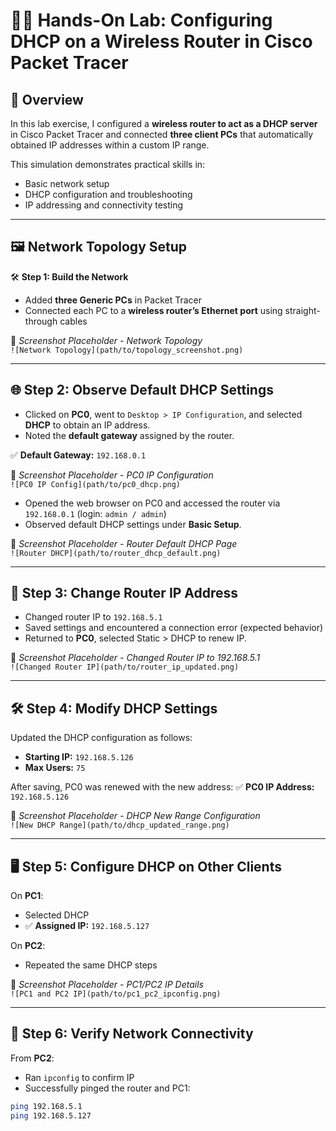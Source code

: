 # 🧑‍💻 Hands-On Lab: Configuring DHCP on a Wireless Router in Cisco Packet Tracer

## 🧠 Overview

In this lab exercise, I configured a **wireless router to act as a DHCP server** in Cisco Packet Tracer and connected **three client PCs** that automatically obtained IP addresses within a custom IP range.

This simulation demonstrates practical skills in:
- Basic network setup
- DHCP configuration and troubleshooting
- IP addressing and connectivity testing

---

## 🖼️ Network Topology Setup

🛠️ **Step 1: Build the Network**

- Added **three Generic PCs** in Packet Tracer
- Connected each PC to a **wireless router’s Ethernet port** using straight-through cables

📸 *Screenshot Placeholder - Network Topology*  
`![Network Topology](path/to/topology_screenshot.png)`

---

## 🌐 Step 2: Observe Default DHCP Settings

- Clicked on **PC0**, went to `Desktop > IP Configuration`, and selected **DHCP** to obtain an IP address.
- Noted the **default gateway** assigned by the router.

✅ **Default Gateway:** `192.168.0.1`

📸 *Screenshot Placeholder - PC0 IP Configuration*  
`![PC0 IP Config](path/to/pc0_dhcp.png)`

- Opened the web browser on PC0 and accessed the router via `192.168.0.1` (login: `admin / admin`)
- Observed default DHCP settings under **Basic Setup**.

📸 *Screenshot Placeholder - Router Default DHCP Page*  
`![Router DHCP](path/to/router_dhcp_default.png)`

---

## 🔧 Step 3: Change Router IP Address

- Changed router IP to `192.168.5.1`  
- Saved settings and encountered a connection error (expected behavior)
- Returned to **PC0**, selected Static > DHCP to renew IP.

📸 *Screenshot Placeholder - Changed Router IP to 192.168.5.1*  
`![Changed Router IP](path/to/router_ip_updated.png)`

---

## 🛠️ Step 4: Modify DHCP Settings

Updated the DHCP configuration as follows:
- **Starting IP:** `192.168.5.126`
- **Max Users:** `75`

After saving, PC0 was renewed with the new address:
✅ **PC0 IP Address:** `192.168.5.126`

📸 *Screenshot Placeholder - DHCP New Range Configuration*  
`![New DHCP Range](path/to/dhcp_updated_range.png)`

---

## 🖥️ Step 5: Configure DHCP on Other Clients

On **PC1**:
- Selected DHCP  
- ✅ **Assigned IP:** `192.168.5.127`

On **PC2**:
- Repeated the same DHCP steps

📸 *Screenshot Placeholder - PC1/PC2 IP Details*  
`![PC1 and PC2 IP](path/to/pc1_pc2_ipconfig.png)`

---

## 🧪 Step 6: Verify Network Connectivity

From **PC2**:
- Ran `ipconfig` to confirm IP
- Successfully pinged the router and PC1:

```bash
ping 192.168.5.1
ping 192.168.5.127
